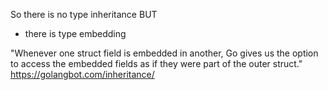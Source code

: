 So there is no type inheritance BUT
- there is type embedding

"Whenever one struct field is embedded in another, Go gives us the option to access the embedded fields as if they were part of the outer struct."
https://golangbot.com/inheritance/